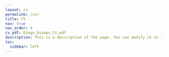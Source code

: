 ```yaml
---
layout: cv
permalink: /cv/
title: CV
nav: true
nav_order: 4
cv_pdf: Diego_Guzman_CV.pdf
description: This is a description of the page. You can modify it in '_pages/cv.md'. You can also change or remove the top pdf download button.
toc:
  sidebar: left
---
```

